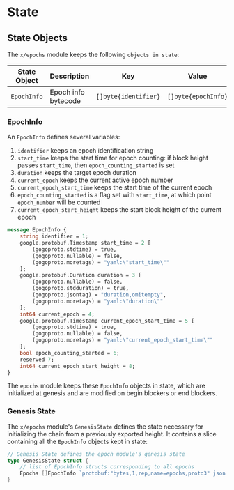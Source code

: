 <!--
order: 2
-->

# State

## State Objects

The `x/epochs` module keeps the following `objects in state`:

| State Object | Description         | Key                  | Value               | Store |
| ------------ | ------------------- | -------------------- | ------------------- | ----- |
| `EpochInfo`  | Epoch info bytecode | `[]byte{identifier}` | `[]byte{epochInfo}` | KV    |

### EpochInfo

An `EpochInfo` defines several variables:

1.  `identifier` keeps an epoch identification string
2.  `start_time` keeps the start time for epoch counting: if block height passes
    `start_time`, then `epoch_counting_started` is set
3.  `duration` keeps the target epoch duration
4.  `current_epoch` keeps the current active epoch number
5.  `current_epoch_start_time` keeps the start time of the current epoch
6.  `epoch_counting_started` is a flag set with `start_time`, at which point
    `epoch_number` will be counted
7.  `current_epoch_start_height` keeps the start block height of the current
    epoch

```protobuf
message EpochInfo {
    string identifier = 1;
    google.protobuf.Timestamp start_time = 2 [
        (gogoproto.stdtime) = true,
        (gogoproto.nullable) = false,
        (gogoproto.moretags) = "yaml:\"start_time\""
    ];
    google.protobuf.Duration duration = 3 [
        (gogoproto.nullable) = false,
        (gogoproto.stdduration) = true,
        (gogoproto.jsontag) = "duration,omitempty",
        (gogoproto.moretags) = "yaml:\"duration\""
    ];
    int64 current_epoch = 4;
    google.protobuf.Timestamp current_epoch_start_time = 5 [
        (gogoproto.stdtime) = true,
        (gogoproto.nullable) = false,
        (gogoproto.moretags) = "yaml:\"current_epoch_start_time\""
    ];
    bool epoch_counting_started = 6;
    reserved 7;
    int64 current_epoch_start_height = 8;
}
```

The `epochs` module keeps these `EpochInfo` objects in state, which are
initialized at genesis and are modified on begin blockers or end blockers.

### Genesis State

The `x/epochs` module's `GenesisState` defines the state necessary for
initializing the chain from a previously exported height. It contains a slice
containing all the `EpochInfo` objects kept in state:

```go
// Genesis State defines the epoch module's genesis state
type GenesisState struct {
    // list of EpochInfo structs corresponding to all epochs
	Epochs []EpochInfo `protobuf:"bytes,1,rep,name=epochs,proto3" json:"epochs"`
}
```

